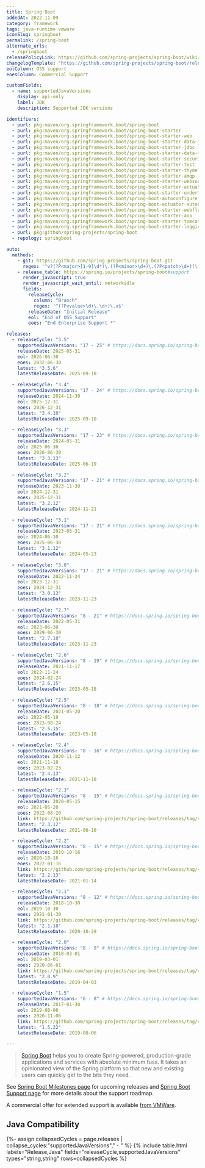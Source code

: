 ```yaml
---
title: Spring Boot
addedAt: 2022-11-09
category: framework
tags: java-runtime vmware
iconSlug: springboot
permalink: /spring-boot
alternate_urls:
  - /springboot
releasePolicyLink: https://github.com/spring-projects/spring-boot/wiki/Supported-Versions
changelogTemplate: "https://github.com/spring-projects/spring-boot/releases/tag/v__LATEST__"
eolColumn: OSS support
eoesColumn: Commercial Support

customFields:
  - name: supportedJavaVersions
    display: api-only
    label: JDK
    description: Supported JDK versions

identifiers:
  - purl: pkg:maven/org.springframework.boot/spring-boot
  - purl: pkg:maven/org.springframework.boot/spring-boot-starter
  - purl: pkg:maven/org.springframework.boot/spring-boot-starter-web
  - purl: pkg:maven/org.springframework.boot/spring-boot-starter-data-jpa
  - purl: pkg:maven/org.springframework.boot/spring-boot-starter-jdbc
  - purl: pkg:maven/org.springframework.boot/spring-boot-starter-data-mongodb
  - purl: pkg:maven/org.springframework.boot/spring-boot-starter-security
  - purl: pkg:maven/org.springframework.boot/spring-boot-starter-test
  - purl: pkg:maven/org.springframework.boot/spring-boot-starter-thymeleaf
  - purl: pkg:maven/org.springframework.boot/spring-boot-starter-amqp
  - purl: pkg:maven/org.springframework.boot/spring-boot-starter-websocket
  - purl: pkg:maven/org.springframework.boot/spring-boot-starter-actuator
  - purl: pkg:maven/org.springframework.boot/spring-boot-starter-undertow
  - purl: pkg:maven/org.springframework.boot/spring-boot-autoconfigure
  - purl: pkg:maven/org.springframework.boot/spring-boot-actuator-autoconfigure
  - purl: pkg:maven/org.springframework.boot/spring-boot-starter-webflux
  - purl: pkg:maven/org.springframework.boot/spring-boot-starter-aop
  - purl: pkg:maven/org.springframework.boot/spring-boot-starter-tomcat
  - purl: pkg:maven/org.springframework.boot/spring-boot-starter-logging
  - purl: pkg:github/spring-projects/spring-boot
  - repology: springboot

auto:
  methods:
    - git: https://github.com/spring-projects/spring-boot.git
      regex: '^v?(?P<major>[1-9]\d*)\.(?P<minor>\d+)\.(?P<patch>\d+)(\.RELEASE)?$'
    - release_table: https://spring.io/projects/spring-boot#support
      render_javascript: true
      render_javascript_wait_until: networkidle
      fields:
        releaseCycle:
          column: "Branch"
          regex: '^(?P<value>\d+\.\d+)\.x$'
        releaseDate: "Initial Release"
        eol: "End of OSS Support"
        eoes: "End Enterprise Support *"

releases:
  - releaseCycle: "3.5"
    supportedJavaVersions: "17 - 25" # https://docs.spring.io/spring-boot/3.5/system-requirements.html
    releaseDate: 2025-05-31
    eol: 2026-06-30
    eoes: 2032-06-30
    latest: "3.5.6"
    latestReleaseDate: 2025-09-18

  - releaseCycle: "3.4"
    supportedJavaVersions: "17 - 24" # https://docs.spring.io/spring-boot/3.4/system-requirements.html
    releaseDate: 2024-11-30
    eol: 2025-12-31
    eoes: 2026-12-31
    latest: "3.4.10"
    latestReleaseDate: 2025-09-18

  - releaseCycle: "3.3"
    supportedJavaVersions: "17 - 23" # https://docs.spring.io/spring-boot/docs/3.3.x/reference/html/getting-started.html#getting-started.system-requirements
    releaseDate: 2024-05-31
    eol: 2025-06-30
    eoes: 2026-06-30
    latest: "3.3.13"
    latestReleaseDate: 2025-06-19

  - releaseCycle: "3.2"
    supportedJavaVersions: "17 - 21" # https://docs.spring.io/spring-boot/docs/3.2.x/reference/html/getting-started.html#getting-started.system-requirements
    releaseDate: 2023-11-30
    eol: 2024-12-31
    eoes: 2025-12-31
    latest: "3.2.12"
    latestReleaseDate: 2024-11-21

  - releaseCycle: "3.1"
    supportedJavaVersions: "17 - 21" # https://docs.spring.io/spring-boot/docs/3.1.x/reference/html/getting-started.html#getting-started.system-requirements
    releaseDate: 2023-05-31
    eol: 2024-06-30
    eoes: 2025-06-30
    latest: "3.1.12"
    latestReleaseDate: 2024-05-23

  - releaseCycle: "3.0"
    supportedJavaVersions: "17 - 21" # https://docs.spring.io/spring-boot/docs/3.0.x/reference/html/getting-started.html#getting-started.system-requirements
    releaseDate: 2022-11-24
    eol: 2023-12-31
    eoes: 2024-12-31
    latest: "3.0.13"
    latestReleaseDate: 2023-11-23

  - releaseCycle: "2.7"
    supportedJavaVersions: "8 - 21" # https://docs.spring.io/spring-boot/docs/2.7.x/reference/html/getting-started.html#getting-started.system-requirements
    releaseDate: 2022-05-31
    eol: 2023-06-30
    eoes: 2029-06-30
    latest: "2.7.18"
    latestReleaseDate: 2023-11-23

  - releaseCycle: "2.6"
    supportedJavaVersions: "8 - 19" # https://docs.spring.io/spring-boot/docs/2.6.14/reference/html/getting-started.html#getting-started.system-requirements
    releaseDate: 2021-11-17
    eol: 2022-11-24
    eoes: 2024-02-24
    latest: "2.6.15"
    latestReleaseDate: 2023-05-18

  - releaseCycle: "2.5"
    supportedJavaVersions: "8 - 18" # https://docs.spring.io/spring-boot/docs/2.5.14/reference/html/getting-started.html#getting-started.system-requirements
    releaseDate: 2021-05-20
    eol: 2022-05-19
    eoes: 2023-08-24
    latest: "2.5.15"
    latestReleaseDate: 2023-05-18

  - releaseCycle: "2.4"
    supportedJavaVersions: "8 - 16" # https://docs.spring.io/spring-boot/docs/2.4.13/reference/html/getting-started.html#getting-started-system-requirements
    releaseDate: 2020-11-12
    eol: 2021-11-18
    eoes: 2023-02-23
    latest: "2.4.13"
    latestReleaseDate: 2021-11-18

  - releaseCycle: "2.3"
    supportedJavaVersions: "8 - 15" # https://docs.spring.io/spring-boot/docs/2.3.12.RELEASE/reference/html/getting-started.html#getting-started-system-requirements
    releaseDate: 2020-05-15
    eol: 2021-05-20
    eoes: 2022-08-20
    link: https://github.com/spring-projects/spring-boot/releases/tag/v__LATEST__.RELEASE
    latest: "2.3.12"
    latestReleaseDate: 2021-06-10

  - releaseCycle: "2.2"
    supportedJavaVersions: "8 - 15" # https://docs.spring.io/spring-boot/docs/2.2.13.RELEASE/reference/html/getting-started.html#getting-started-system-requirements
    releaseDate: 2019-10-16
    eol: 2020-10-16
    eoes: 2022-01-16
    link: https://github.com/spring-projects/spring-boot/releases/tag/v__LATEST__.RELEASE
    latest: "2.2.13"
    latestReleaseDate: 2021-01-14

  - releaseCycle: "2.1"
    supportedJavaVersions: "8 - 12" # https://docs.spring.io/spring-boot/docs/2.1.18.RELEASE/reference/html/getting-started-system-requirements.html
    releaseDate: 2018-10-30
    eol: 2019-10-30
    eoes: 2021-01-30
    link: https://github.com/spring-projects/spring-boot/releases/tag/v__LATEST__.RELEASE
    latest: "2.1.18"
    latestReleaseDate: 2020-10-29

  - releaseCycle: "2.0"
    supportedJavaVersions: "8 - 9" # https://docs.spring.io/spring-boot/docs/2.0.9.RELEASE/reference/html/getting-started-system-requirements.html
    releaseDate: 2018-03-01
    eol: 2019-03-01
    eoes: 2020-06-01
    link: https://github.com/spring-projects/spring-boot/releases/tag/v__LATEST__.RELEASE
    latest: "2.0.9"
    latestReleaseDate: 2019-04-03

  - releaseCycle: "1.5"
    supportedJavaVersions: "6 - 8" # https://docs.spring.io/spring-boot/docs/1.5.22.RELEASE/reference/html/getting-started-system-requirements.html
    releaseDate: 2017-01-30
    eol: 2019-08-06
    eoes: 2020-11-06
    link: https://github.com/spring-projects/spring-boot/releases/tag/v__LATEST__.RELEASE
    latest: "1.5.22"
    latestReleaseDate: 2019-08-06

---
```


> [Spring Boot](https://github.com/spring-projects/spring-boot) helps you to create Spring-powered,
> production-grade applications and services with absolute minimum fuss. It takes an opinionated
> view of the Spring platform so that new and existing users can quickly get to the bits they need.

See [Spring Boot Milestones page](https://github.com/spring-projects/spring-boot/milestones) for
upcoming releases and [Spring Boot Support page](https://spring.io/projects/spring-boot#support) for
more details about the support roadmap.

A commercial offer for extended support is available
[from VMWare](https://tanzu.vmware.com/content/blog/vmware-spring-runtime-extended-support).

## Java Compatibility

{%- assign collapsedCycles = page.releases | collapse_cycles:"supportedJavaVersions"," - " %}
{% include table.html
  labels="Release,Java"
  fields="releaseCycle,supportedJavaVersions"
  types="string,string"
  rows=collapsedCycles %}
